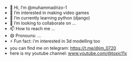 - 👋 Hi, I’m @muhammadrizo-1
- 👀 I’m interested in making video games
- 🌱 I’m currently learning python (django)
- 💞️ I’m looking to collaborate on ...
- 📫 How to reach me ...
- 😄 Pronouns: ...
- ⚡ Fun fact: i'm interested in 3d modelling too
- you can find me on telegram: https://t.me/@im_0720
- here is my youtube channel: www.youtube.com/@toxic11x

<!---
muhammadrizo-1/muhammadrizo-1 is a ✨ special ✨ repository because its `README.md` (this file) appears on your GitHub profile.
You can click the Preview link to take a look at your changes.
--->

